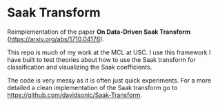 # Saak Transform 

Reimplementation of the paper **On Data-Driven Saak Transform** (https://arxiv.org/abs/1710.04176).

This repo is much of my work at the MCL at USC. I use this framework I have
built to test theories about how to use the Saak transform for classification
and visualizing the Saak coefficients. 

The code is very messy as it is often just quick experiments. For a more
detailed a clean implementation of the Saak transform go to https://github.com/davidsonic/Saak-Transform.
